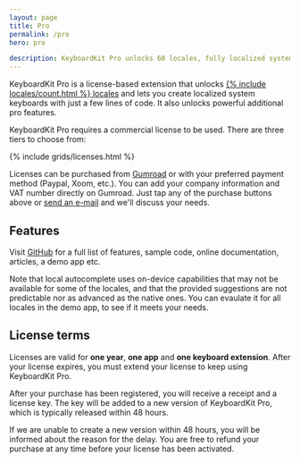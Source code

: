 ```yaml
---
layout: page
title: Pro
permalink: /pro
hero: pro

description: KeyboardKit Pro unlocks 60 locales, fully localized system keyboards, emoji skintones, local and remote autocomplete, full document proxy utils etc.
---
```



KeyboardKit Pro is a license-based extension that unlocks [{% include locales/count.html %} locales](/locales) and lets you create localized system keyboards with just a few lines of code. It also unlocks powerful additional pro features.

KeyboardKit Pro requires a commercial license to be used. There are three tiers to choose from:

{% include grids/licenses.html %}

Licenses can be purchased from [Gumroad]({{site.gumroad_url}}) or with your preferred payment method (Paypal, Xoom, etc.). You can add your company information and VAT number directly on Gumroad. Just tap any of the purchase buttons above or [send an e-mail](mailto:{{site.email}}?subject=KeyboardKit%20Pro%20License) and we'll discuss your needs.


## Features

Visit [GitHub]({{site.github_url_pro}}) for a full list of features, sample code, online documentation, articles, a demo app etc.

Note that local autocomplete uses on-device capabilities that may not be available for some of the locales, and that the provided suggestions are not predictable nor as advanced as the native ones. You can evaulate it for all locales in the demo app, to see if it meets your needs.


## License terms

Licenses are valid for **one year**, **one app** and **one keyboard extension**. After your license expires, you must extend your license to keep using KeyboardKit Pro.

After your purchase has been registered, you will receive a receipt and a license key. The key will be added to a new version of KeyboardKit Pro, which is typically released within 48 hours.

If we are unable to create a new version within 48 hours, you will be informed about the reason for the delay. You are free to refund your purchase at any time before your license has been activated.